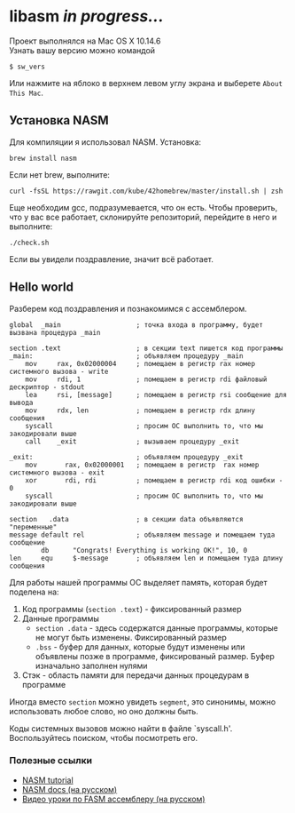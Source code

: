 # libasm *in progress...*

Проект выполнялся на Mac OS X 10.14.6 \
Узнать вашу версию можно командой

```
$ sw_vers
```

Или нажмите на яблоко в верхнем левом углу экрана и выберете `About This Mac`.

## Установка NASM

Для компиляции я использовал NASM. Установка:

```
brew install nasm
```

Если нет brew, выполните:

```
curl -fsSL https://rawgit.com/kube/42homebrew/master/install.sh | zsh
```

Еще необходим gcc, подразумевается, что он есть. Чтобы проверить, что у вас все работает, склонируйте репозиторий, перейдите в него и выполните:

```
./check.sh
```

Если вы увидели поздравление, значит всё работает.

## Hello world

Разберем код поздравления и познакомимся с ассемблером.

```
global  _main                   ; точка входа в программу, будет вызвана процедура _main

section .text                   ; в секции text пишется код программы
_main:                          ; объявляем процедуру _main
    mov     rax, 0x02000004     ; помещаем в регистр rax номер системного вызова - write
    mov     rdi, 1              ; помещаем в регистр rdi файловый дескриптор - stdout
    lea     rsi, [message]      ; помещаем в регистр rsi сообщение для вывода
    mov     rdx, len            ; помещаем в регистр rdx длину сообщения
    syscall                     ; просим ОС выполнить то, что мы закодировали выше
    call    _exit               ; вызываем процедуру _exit

_exit:                          ; объявляем процедуру _exit
    mov       rax, 0x02000001   ; помещаем в регистр  rax номер системного вызова - exit
    xor       rdi, rdi          ; помещаем в регистр rdi код ошибки - 0
    syscall                     ; просим ОС выполнить то, что мы закодировали выше

section   .data                 ; в секции data объявляются "переменные"
message default rel             ; объявляем message и помещаем туда сообщение
        db      "Congrats! Everything is working OK!", 10, 0
len 	equ 	$-message       ; объявляем len и помещаем туда длину сообщения 
```

Для работы нашей программы ОС выделяет память, которая будет поделена на:

1. Код программы (`section .text`) - фиксированный размер
2. Данные программы
   - `section .data` - здесь содержатся данные программы, которые не могут быть изменены. Фиксированный размер
   - `.bss` - буфер для данных, которые будут изменены или объявлены позже в программе, фиксированый размер. Буфер изначально заполнен нулями
3. Стэк - область памяти для передачи данных процедурам в программе

Иногда вместо `section` можно увидеть `segment`, это синонимы, можно использовать любое слово, но оно должны быть.

Коды системных вызовов можно найти в файле `syscall.h'. Воспользуйтесь поиском, чтобы посмотреть его.



### Полезные ссылки

- [NASM tutorial](https://cs.lmu.edu/~ray/notes/nasmtutorial/)
- [NASM docs (на русском)](http://www.opennet.ru/docs/RUS/nasm/contents.html)
- [Видео уроки по FASM ассемблеру (на русском)](https://www.youtube.com/playlist?list=PLd-kTafWJCJN6OpkPAKzmqVnyCFUrDLTh)